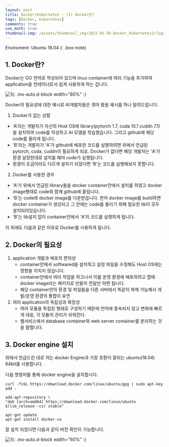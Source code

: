 ```yaml
---
layout: post
title: Docker/Kubernetes - (1) Docker란?
tags: [Docker, Kubernetes]
comments: true
use_math: true
thumbnail-img: /assets/thumbnail_img/2022-01-05-Docker_Kubernetes1/logo.png
---
```


Enviroment: Ubuntu 18.04 
{: .box-note}

## 1. Docker란?

Docker는 GO 언어로 작성되어 있으며 linux container에 여러 기능을 추가하여 application을 컨테이너로서 쉽게 사용하게 하는 겁니다.

![1](https://da2so.github.io/assets/post_img/2022-01-05-Docker_Kubernetes1/1.png){: .mx-auto.d-block width="80%" :}

Docker의 필요성에 대한 예시로 AI개발자들은 겪어 봤을 예시를 하나 알려드립니다.

1. Docker가 없는 상황
- 'A'라는 개발자가 자신의 Host OS에 library(pytorch 1.7, cuda 10.1 cuddn 7.1)을 설치하여 code를 작성하고 AI 모델을 학습했습니다. 그리고 github에 해당 code를 올리게 됩니다. 
- 'B'라는 개발자가 'A'가 github에 배포한 코드를 실행하려면 위에서 언급된 pytorch, cuda, cuddn이 필요하게 되죠. Docker가 없다면 해당 개발자는 'A'가 환경 설정한대로 설치를 해야 code가 실행됩니다.
- 환경이 조금이라도 다르게 설치가 되었다면 'B'는 코드를 실행해보지 못합니다.

2. Docker를 사용한 경우 
- 'A'가 위에서 언급된 library들을 docker container안에서 설치를 하였고 docker image형태로 code와 함께 github에 올립니다.
- 'B'는 code와 docker image를 다운받습니다. 먼저 docker image를 build하면 docker container가 생성되고 그 안에는 code를 돌리기 위해 필요한 lib이 모두 설치되어있습니다.
- 'B'는 lib설치 없이 container안에서 'A'의 코드를 실행하게 됩니다.

이 외에도 다음과 같은 이유로 Docker를 사용하게 됩니다.

## 2. Docker의 필요성

1. application 개발과 배포의 편의성 
	- container안에서 softwared을 설치하고 설정 파일을 수정해도 Host OS에는 영향을 끼치지 않습니다.
	- container안에서 여러 작업을 하고나서 이를 운영 환경에 배포하려고 할때 docker image라는 패키지로 만들어 전달만 하면 됩니다.
	- 해당 container안의 환경 및 파일들을 다른 서버에서 똑같이 복제 가능해서 개발/운영 환경의 통합이 유연
2. 여러 application의 독립성과 확장성
	- 여러 모듈을 독립된 형태로 구성하기 때문에 언어에 종속되지 않고 변화에 빠르게 대응, 각 모듈의 관리가 쉬워진다.
	- 웹서비스에서 database container와 web server container를 분리하는 것을 말합니다.

## 3. Docker engine 설치

위에서 언급드린 대로 저는 docker Engine과 가장 호환이 잘되는 ubuntu(18.04) 64bit를 사용합니다.

다음 명령어를 통해 docker engine을 설치합시다.

```
curl -fsSL https://download.docker.com/linux/ubuntu/gpg | sudo apt-key add -

add-apt-repository \
"deb [arch=amd64] https://download.docker.com/linux/ubuntu $(lsb_release -cs) stable"

apt-get update
apt-get install docker-ce
```

잘 설치 되었다면 다음과 같이 버전 확인이 가능합니다.

![1](https://da2so.github.io/assets/post_img/2022-01-05-Docker_Kubernetes1/2.png){: .mx-auto.d-block width="60%" :}

